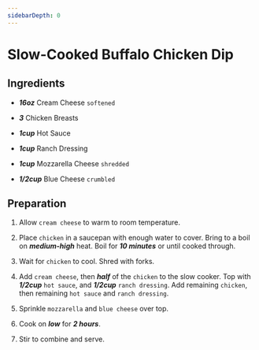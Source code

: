 ```yaml
---
sidebarDepth: 0
---
```


# Slow-Cooked Buffalo Chicken Dip

## Ingredients



+ ___16oz___ Cream Cheese `softened`

+ ___3___ Chicken Breasts

+ ___1cup___ Hot Sauce

+ ___1cup___ Ranch Dressing

+ ___1cup___ Mozzarella Cheese `shredded`

+ ___1/2cup___ Blue Cheese `crumbled`



## Preparation



1. Allow `cream cheese` to warm to room temperature.

2. Place `chicken` in a saucepan with enough water to cover. Bring to a boil on ___medium-high___ heat. Boil for ___10 minutes___ or until cooked through.

3. Wait for `chicken` to cool. Shred with forks.

4. Add `cream cheese`, then ___half___ of the `chicken` to the slow cooker. Top with ___1/2cup___ `hot sauce`, and ___1/2cup___ `ranch dressing`. Add remaining `chicken`, then 
remaining `hot sauce` and `ranch dressing`.

5. Sprinkle `mozzarella` and `blue cheese` over top.

6. Cook on ___low___ for ___2 hours___.

7. Stir to combine and serve.
